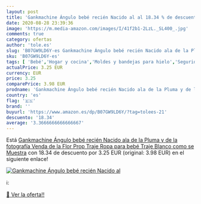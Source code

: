 ```yaml
---
layout: post
title: 'Gankmachine Ángulo bebé recién Nacido al al 18.34 % de descuento'
date: 2020-08-28 23:39:36
image: 'https://m.media-amazon.com/images/I/41f2b1-2LzL._SL400_.jpg'
comments: true
category: ofertas
author: 'tole.es'
slug: 'B07GW9LD6Y-es Gankmachine Ángulo bebé recién Nacido ala de la Pluma y de...'
sku: 'B07GW9LD6Y-es'
tags: [ 'Bebé','Hogar y cocina','Moldes y bandejas para hielo','Seguridad','Utensilios de bar','Utensilios de cocina','Vigilabebés','bebé', ]
actualPrice: 3.25 EUR
currency: EUR
price: 3.25
comparePrice: 3.98 EUR
prodname: 'Gankmachine Ángulo bebé recién Nacido ala de la Pluma y de la fotografía Venda de la Flor Prop Traje Ropa para bebé Traje Blanco como se Muestra'
country: 'es'
flag: '🇪🇸'
brand: ''
buyurl: 'https://www.amazon.es/dp/B07GW9LD6Y/?tag=tolees-21'
descuento: '18.34'
average: '3.3666666666666667'
---
```


Está [Gankmachine Ángulo bebé recién Nacido ala de la Pluma y de la fotografía Venda de la Flor Prop Traje Ropa para bebé Traje Blanco como se Muestra](https://www.amazon.es/dp/B07GW9LD6Y/?tag=tolees-21) con 18.34 de descuento por 3.25 EUR (original: 3.98 EUR) en el siguiente enlace!

[![Gankmachine Ángulo bebé recién Nacido al](https://m.media-amazon.com/images/I/41f2b1-2LzL._SL400_.jpg)](https://www.amazon.es/dp/B07GW9LD6Y/?tag=tolees-21)

ℹ️:


[🛒 Ver la oferta!!](https://www.amazon.es/dp/B07GW9LD6Y/?tag=tolees-21)
